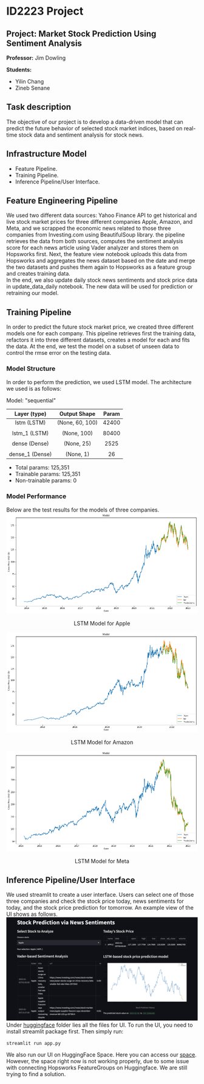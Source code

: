 # ID2223 Project
## Project: Market Stock Prediction Using Sentiment Analysis
**Professor:**
Jim Dowling

**Students:**
- Yilin Chang
- Zineb Senane

## Task description
The objective of our project is to develop a data-driven model that can predict the future behavior of selected stock market indices, based on real-time stock data and sentiment analysis for stock news.


## Infrastructure Model
- Feature Pipeline. 
- Training Pipeline.
- Inference Pipeline/User Interface.


## Feature Engineering Pipeline
We used two different data sources: Yahoo Finance API to get historical and live stock market prices for three different companies Apple, Amazon, and Meta, and we scrapped the economic news related to those three companies from Investing.com using BeautifulSoup library.
the pipeline retrieves the data from both sources, computes the sentiment analysis score for each news article using Vader analyzer and stores them on Hopsworks first. Next, the feature view notebook uploads this data from Hopsworks and aggregates the news dataset based on the date and merge the two datasets and pushes them again to Hopsworks as a feature group and creates training data. \
In the end, we also update daily stock news sentiments and stock price data in update_data_daily notebook. The new data will be used for prediction or retraining our model.

## Training Pipeline
In order to predict the future stock market price, we created three different models one for each company. This pipeline retrieves first the training data, refactors it into three different datasets, creates a model for each and fits the data. At the end, we test the model on a subset of unseen data to control the rmse error on the testing data.

### Model Structure
In order to perform the prediction, we used LSTM model. The architecture we used is as follows:

Model: "sequential"

| Layer (type)         |       Output Shape      |        Param    
|:-------------------:|:-----------------------:|:--------------:|
| lstm (LSTM)          |       (None, 60, 100)   |        42400  |  
|                      |                         |               |   
| lstm_1 (LSTM)        |       (None, 100)       |        80400  |   
|                      |                         |               |   
| dense (Dense)        |       (None, 25)        |        2525   |   
|                      |                         |               |   
| dense_1 (Dense)      |       (None, 1)         |        26     |   
                                                                 
- Total params: 125,351
- Trainable params: 125,351
- Non-trainable params: 0

### Model Performance
Below are the test results for the models of three companies.\
![image](results/training_result_for_apple.png)  <center>LSTM Model for Apple</center>

![image](results/training_result_for_amazon.png) <center>LSTM Model for Amazon</center>

![image](results/training_result_for_meta.png) <center>LSTM Model for Meta</center>


## Inference Pipeline/User Interface
We used streamlit to create a user interface. Users can select one of those three companies and check the stock price today, news sentiments for today, and the stock price prediction for tomorrow. An example view of the UI shows as follows. \
![image](results/UI_Example.png)
Under [huggingface](/huggingface) folder lies all the files for UI. To run the UI, you need to install streamlit package first. Then simply run:
```console
streamlit run app.py
```
We also run our UI on HuggingFace Space. Here you can access our [space](https://huggingface.co/spaces/Yilin98/Stock_Prediction). However, the space right now is not working properly, due to some issue with connecting Hopsworks FeatureGroups on Huggingface. We are still trying to find a solution.